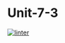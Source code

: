 # Unit-7-3
 [![linter](https://github.com/Joy-sureshkumar/Unit-7-3/workflows/linter/badge.svg)](https://github.com/marketplace/actions/super-linter)
